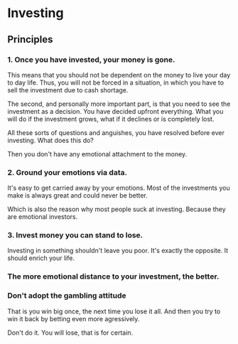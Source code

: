 # Investing

## Principles

### 1. Once you have invested, your money is gone. 
This means that you should not be dependent on the money to live your day to day life. Thus, you will not be forced in a situation, in which you have to sell the investment due to cash shortage.

The second, and personally more important part, is that you need to see the investment as a decision. You have decided upfront everything. What you will do if the investment grows, what if it declines or is completely lost. 

All these sorts of questions and anguishes, you have resolved before ever investing. What does this do? 

Then you don't have any emotional attachment to the money. 

### 2. Ground your emotions via data.
It's easy to get carried away by your emotions. Most of the investments you make is always great and could never be better. 

Which is also the reason why most people suck at investing. Because they are emotional investors. 

### 3. Invest money you can stand to lose. 
Investing in something shouldn't leave you poor. It's exactly the opposite. It should enrich your life. 

### The more emotional distance to your investment, the better. 

### Don't adopt the gambling attitude
That is you win big once, the next time you lose it all. And then you try to win it back by betting even more agressively. 

Don't do it. You will lose, that is for certain.